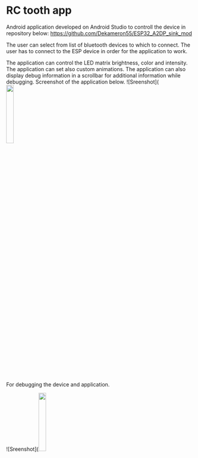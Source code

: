 

RC tooth app
======================

Android application developed on Android Studio to controll the device in repository below:
https://github.com/Dekameron55/ESP32_A2DP_sink_mod

The user can select from list of bluetooth devices to which to connect.
The user has to connect to the ESP device in order for the application to work.

The application can control the LED matrix brightness, color and intensity.
The application can set also custom animations.
The application can also display debug information in a scrollbar for additional information while debugging.
Screenshot of the application below.
![Sreenshot](<img src="https://github.com/Dekameron55/RC_tooth/blob/main/Photo2.png)" width=20% height=20%>

For debugging the device and application.

![Sreenshot](<img src="https://github.com/Dekameron55/RC_tooth/blob/main/photo.png)" width=20% height=20%>
